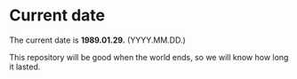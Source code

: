 # Current date

The current date is **1989.01.29.** (YYYY.MM.DD.)

This repository will be good when the world ends, so we will know how long it lasted.